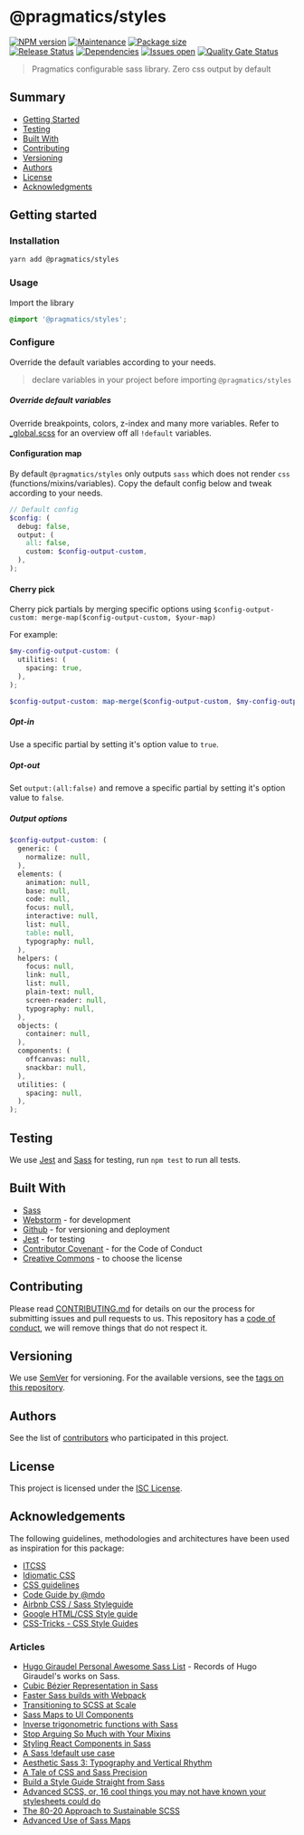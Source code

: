 # @pragmatics/styles

[![NPM version][version-shield]][version-url]
[![Maintenance][maintenance-shield]][maintenance-url]
[![Package size][package-size-shield]][package-size-url] \
[![Release Status][release-status-shield]][release-status-url]
[![Dependencies][dependencies-shield]][dependencies-url]
[![Issues open][issues-shield]][issues-url]
[![Quality Gate Status][quality-shield]][quality-url]

> Pragmatics configurable sass library.
> Zero css output by default

## Summary

- [Getting Started](#getting-started)
- [Testing](#testing)
- [Built With](#built-with)
- [Contributing](#contributing)
- [Versioning](#versioning)
- [Authors](#authors)
- [License](#license)
- [Acknowledgments](#acknowledgements)

## Getting started

### Installation

```sh
yarn add @pragmatics/styles
```

### Usage

Import the library

```scss
@import '@pragmatics/styles';
```

### Configure

Override the default variables according to your needs.

> declare variables in your project before importing `@pragmatics/styles`

##### Override default variables

Override breakpoints, colors, z-index and many more variables.
Refer to [\_global.scss](1-settings/_global.scss) for an overview off all `!default` variables.

#### Configuration map

By default `@pragmatics/styles` only outputs `sass` which does not render `css` (functions/mixins/variables).
Copy the default config below and tweak according to your needs.

```scss
// Default config
$config: (
  debug: false,
  output: (
    all: false,
    custom: $config-output-custom,
  ),
);
```

#### Cherry pick

Cherry pick partials by merging specific options using `$config-output-custom: merge-map($config-output-custom, $your-map)`

For example:

```scss
$my-config-output-custom: (
  utilities: (
    spacing: true,
  ),
);

$config-output-custom: map-merge($config-output-custom, $my-config-output-custom);
```

##### Opt-in

Use a specific partial by setting it's option value to `true`.

##### Opt-out

Set `output:(all:false)` and remove a specific partial by setting it's option value to `false`.

##### Output options

```scss
$config-output-custom: (
  generic: (
    normalize: null,
  ),
  elements: (
    animation: null,
    base: null,
    code: null,
    focus: null,
    interactive: null,
    list: null,
    table: null,
    typography: null,
  ),
  helpers: (
    focus: null,
    link: null,
    list: null,
    plain-text: null,
    screen-reader: null,
    typography: null,
  ),
  objects: (
    container: null,
  ),
  components: (
    offcanvas: null,
    snackbar: null,
  ),
  utilities: (
    spacing: null,
  ),
);
```

## Testing

We use [Jest](https://jestjs.io/) and [Sass](https://github.com/sass/sass) for testing, run `npm test` to run all tests.

## Built With

- [Sass](https://sass-lang.com/)
- [Webstorm](https://www.jetbrains.com/webstorm/) - for development
- [Github](https://github.com) - for versioning and deployment
- [Jest](https://jestjs.io/) - for testing
- [Contributor Covenant](https://www.contributor-covenant.org/) - for the Code of Conduct
- [Creative Commons](https://creativecommons.org/) - to choose the license

## Contributing

Please read [CONTRIBUTING.md](CONTRIBUTING.md) for details on our the process for submitting issues and pull requests to us.
This repository has a [code of conduct](CODE_OF_CONDUCT.md), we will remove things that do not respect it.

## Versioning

We use [SemVer](http://semver.org/) for versioning.
For the available versions, see the [tags on this repository](https://github.com/PurpleBooth/a-good-readme-template/tags).

## Authors

See the list of [contributors](https://github.com/pvds/styles/contributors)
who participated in this project.

## License

This project is licensed under the [ISC License](LICENSE.md).

## Acknowledgements

The following guidelines, methodologies and architectures have been used as inspiration for this package:

- [ITCSS](https://www.xfive.co/blog/itcss-scalable-maintainable-css-architecture/)
- [Idiomatic CSS](https://github.com/necolas/idiomatic-css)
- [CSS guidelines](https://cssguidelin.es/)
- [Code Guide by @mdo](https://codeguide.co/#css)
- [Airbnb CSS / Sass Styleguide](https://github.com/airbnb/css#css)
- [Google HTML/CSS Style guide](https://google.github.io/styleguide/htmlcssguide.html#CSS_Formatting_Rules)
- [CSS-Tricks - CSS Style Guides](https://css-tricks.com/css-style-guides/)

### Articles

- [Hugo Giraudel Personal Awesome Sass List](https://github.com/HugoGiraudel/awesome-sass) - Records of Hugo Giraudel's works on Sass.
- [Cubic Bézier Representation in Sass](http://thesassway.com/advanced/cubic-bezier-representation-in-sass)
- [Faster Sass builds with Webpack](http://eng.localytics.com/faster-sass-builds-with-webpack/)
- [Transitioning to SCSS at Scale](https://codeascraft.com/2015/02/02/transitioning-to-scss-at-scale/)
- [Sass Maps to UI Components](https://blog.prototypr.io/sass-maps-to-ui-components-f14e1f34412e#.9zt0s0rxt)
- [Inverse trigonometric functions with Sass](http://thesassway.com/advanced/inverse-trigonometric-functions-with-sass)
- [Stop Arguing So Much with Your Mixins](http://sassbreak.com/stop-arguing-with-your-mixins)
- [Styling React Components in Sass](http://hugogiraudel.com/2015/06/18/styling-react-components-in-sass/)
- [A Sass !default use case](https://robots.thoughtbot.com/sass-default)
- [Aesthetic Sass 3: Typography and Vertical Rhythm](https://scotch.io/tutorials/aesthetic-sass-3-typography-and-vertical-rhythm)
- [A Tale of CSS and Sass Precision](https://www.sitepoint.com/a-tale-of-css-and-sass-precision/)
- [Build a Style Guide Straight from Sass](https://css-tricks.com/build-style-guide-straight-sass/)
- [Advanced SCSS, or, 16 cool things you may not have known your stylesheets could do](https://gist.github.com/jareware/4738651)
- [The 80-20 Approach to Sustainable SCSS](https://zendev.com/2018/05/30/the-80-20-approach-to-sustainable-scss.html)
- [Advanced Use of Sass Maps](https://itnext.io/advanced-use-of-sass-maps-bd5a47ca0d1a)

[version-shield]: https://img.shields.io/npm/v/@pragmatics/styles.svg
[version-url]: https://www.npmjs.com/package/@pragmatics/styles
[maintenance-shield]: https://img.shields.io/maintenance/yes/2020.svg?color=blue
[maintenance-url]: https://github.com/pvds/styles/graphs/commit-activity
[package-size-shield]: https://img.shields.io/bundlephobia/min/@pragmatics/styles.svg?label=size
[package-size-url]: https://bundlephobia.com/result?p=@pragmatics/styles
[release-status-shield]: https://img.shields.io/github/workflow/status/pvds/styles/release.svg
[release-status-url]: https://github.com/pvds/styles/actions?query=workflow%3Arelease
[dependencies-shield]: https://img.shields.io/david/pvds/styles.svg
[dependencies-url]: https://github.com/pvds/styles
[issues-shield]: https://img.shields.io/github/issues/pvds/styles.svg
[issues-url]: https://github.com/pvds/styles/issues
[coverage-shield]: https://img.shields.io/codecov/c/github/pvds/styles.svg
[coverage-url]: https://codecov.io/gh/pvds/styles
[quality-shield]: https://img.shields.io/sonar/quality_gate/pvds_styles.svg?server=https%3A%2F%2Fsonarcloud.io
[quality-url]: https://sonarcloud.io/dashboard?id=pvds_styles
